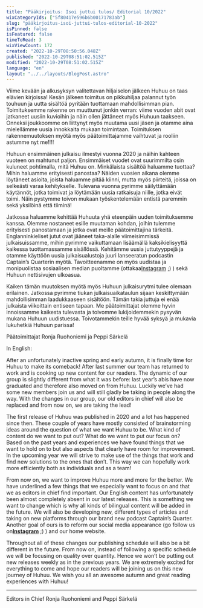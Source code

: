 ```yaml
---
title: "Pääkirjoitus: Isoi juttui tulos/ Editorial 10/2022"
wixCategoryIds: ["5f80417e596b6b00171783ab"]
slug: "pääkirjoitus-isoi-juttui-tulos-editorial-10-2022"
isPinned: false
isFeatured: false
timeToRead: 3
wixViewCount: 172
created: "2022-10-29T08:50:56.048Z"
published: "2022-10-29T08:51:02.515Z"
modified: "2022-10-29T08:51:02.515Z"
language: "en"
layout: "../../layouts/BlogPost.astro"
---
```

Viime kevään ja alkusyksyn valitettavan hiljaiselon jälkeen Huhuu on taas elävien kirjoissa! Kesän jälkeen toimitus on pikkuhiljaa palannut työn touhuun ja uutta sisältöä pyritään tuottamaan mahdollisimman pian. Toimituksemme rakenne on muuttunut jonkin verran: viime vuoden abit ovat jatkaneet uusiin kuvioihin ja näin ollen jättäneet myös Huhuun taakseen. Onneksi joukkoomme on liittynyt myös muutama uusi jäsen ja otamme aina mielellämme uusia innokkaita mukaan toimintaan. Toimituksen rakennemuutoksen myötä myös päätoimittajamme vaihtuvat ja rooliin astumme nyt me!!!! 

Huhuun ensimmäinen julkaisu ilmestyi vuonna 2020 ja näihin kahteen vuoteen on mahtunut paljon. Ensimmäiset vuodet ovat suurimmilta osin kuluneet pohtimalla, mitä Huhuu on. Minkälaista sisältöä haluamme tuottaa? Mihin haluamme erityisesti panostaa? Näiden vuosien aikana olemme löytäneet asioita, joista haluamme pitää kiinni, mutta myös piirteitä, joissa on selkeästi varaa kehitykselle. Tulevana vuonna pyrimme säilyttämään käytännöt, jotka toimivat ja löytämään uusia ratkaisuja niille, jotka eivät toimi. Näin pystymme toivon mukaan työskentelemään entistä paremmin sekä yksilöinä että tiiminä!

Jatkossa haluamme kehittää Huhuuta yhä eteenpäin uuden toimituksemme kanssa. Olemme nostaneet esille muutaman kohdan, joihin tulemme erityisesti panostamaan ja jotka ovat meille päätoimittajina tärkeitä. Englanninkieliset jutut ovat jääneet taka-alalle viimeisimmissä julkaisuissamme, mihin pyrimme vaikuttamaan lisäämällä kaksikielisyyttä kaikessa tuottamassamme sisällössä. Kehitämme uusia juttutyyppejä ja otamme käyttöön uusia julkaisualustoja juuri lanseeratun podcastin Captain’s Quarterin myötä. Tavoitteenamme on myös uudistaa ja monipuolistaa sosiaalisen median puoltamme (ottakaa[Instagram](https://www.instagram.com/huhuu.news/) ;) ) sekä Huhuun nettisivujen ulkoasua.&nbsp;

Kaiken tämän muutoksen myötä myös Huhuun julkaisurytmi tulee olemaan erilainen. Jatkossa pyrimme tiukan julkaisuaikataulun sijaan keskittymään mahdollisimman laadukkaaseen sisältöön. Tämän takia juttuja ei enää julkaista viikoittain entiseen tapaan. Me päätoimittajat olemme hyvin innoissamme kaikesta tulevasta ja toivomme lukijoidemmekin pysyvän mukana Huhuun uudistuessa. Toivotammekin teille hyvää syksyä ja mukavia lukuhetkiä Huhuun parissa!

Päätoimittajat Ronja Ruohoniemi ja Peppi Särkelä 

In English:

After an unfortunately inactive spring and early autumn, it is finally time for Huhuu to make its comeback! After last summer our team has returned to work and is cooking up new content for our readers. The dynamic of our group is slightly different from what it was before: last year’s abis have now graduated and therefore also moved on from Huhuu. Luckily we’ve had some new members join us and will still gladly be taking in people along the way. With the changes in our group, our old editors in chief will also be replaced and from now on, we are taking the lead!

The first release of Huhuu was published in 2020 and a lot has happened since then. These couple of years have mostly consisted of brainstorming ideas around the question of what we want Huhuu to be. What kind of content do we want to put out? What do we want to put our focus on? Based on the past years and experiences we have found things that we want to hold on to but also aspects that clearly have room for improvement. In the upcoming year we will strive to make use of the things that work and find new solutions to the ones that don’t. This way we can hopefully work more efficiently both as individuals and as a team!

From now on, we want to improve Huhuu more and more for the better. We have underlined a few things that we especially want to focus on and that we as editors in chief find important. Our English content has unfortunately been almost completely absent in our latest releases. This is something we want to change which is why all kinds of bilingual content will be added in the future. We will also be developing new, different types of articles and taking on new platforms through our brand new podcast Captain’s Quarter. Another goal of ours is to reform our social media appearance (go follow us on[__Instagram__](https://www.instagram.com/huhuu.news/?hl=fi) ;) ) and our home website.

Throughout all of these changes our publishing schedule will also be a bit different in the future. From now on, instead of following a specific schedule we will be focusing on quality over quantity. Hence we won’t be putting out new releases weekly as in the previous years. We are extremely excited for everything to come and hope our readers will be joining us on this new journey of Huhuu. We wish you all an awesome autumn and great reading experiences with Huhuu!

---

Editors in Chief Ronja Ruohoniemi and Peppi Särkelä


